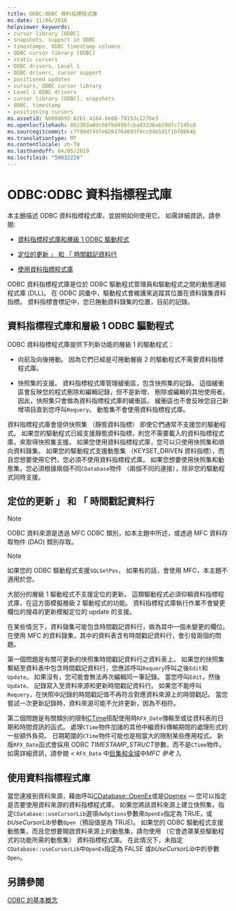 ```yaml
---
title: ODBC:ODBC 資料指標程式庫
ms.date: 11/04/2016
helpviewer_keywords:
- cursor library [ODBC]
- snapshots, support in ODBC
- timestamps, ODBC timestamp columns
- ODBC cursor library [ODBC]
- static cursors
- ODBC drivers, Level 1
- ODBC drivers, cursor support
- positioned updates
- cursors, ODBC cursor library
- Level 1 ODBC drivers
- cursor library [ODBC], snapshots
- ODBC, timestamp
- positioning cursors
ms.assetid: 6608db92-82b1-4164-bb08-78153c227be3
ms.openlocfilehash: 862303a0dc66fbd49bfcba83336ab29dfc7145c0
ms.sourcegitcommit: c7f90df497e6261764893f9cc04b5d1f1bf0b64b
ms.translationtype: MT
ms.contentlocale: zh-TW
ms.lasthandoff: 04/05/2019
ms.locfileid: "59032228"
---
```

# <a name="odbc-the-odbc-cursor-library"></a>ODBC:ODBC 資料指標程式庫

本主題描述 ODBC 資料指標程式庫，並說明如何使用它。 如需詳細資訊，請參閱:

- [資料指標程式庫和層級 1 ODBC 驅動程式](#_core_the_cursor_library_and_level_1_odbc_drivers)

- [定位的更新 」 和 「 時間戳記資料行](#_core_positioned_updates_and_timestamp_columns)

- [使用資料指標程式庫](#_core_using_the_cursor_library)

ODBC 資料指標程式庫是位於 ODBC 驅動程式管理員和驅動程式之間的動態連結程式庫 (DLL)。 在 ODBC 詞彙中，驅動程式會維護來追蹤其位置在資料錄集資料指標。 資料指標會標記中，您已捲動資料錄集的位置，目前的記錄。

##  <a name="_core_the_cursor_library_and_level_1_odbc_drivers"></a> 資料指標程式庫和層級 1 ODBC 驅動程式

ODBC 資料指標程式庫提供下列新功能的層級 1 的驅動程式：

- 向前及向後捲動。 因為它們已經是可捲動層級 2 的驅動程式不需要資料指標程式庫。

- 快照集的支援。 資料指標程式庫管理緩衝區，包含快照集的記錄。 這個緩衝區會反映您的程式刪除和編輯記錄，但不是新增、 刪除或編輯的其他使用者。 因此，快照集只會做為資料指標程式庫的緩衝區。 緩衝區也不會反映您自己新增項目直到您呼叫`Requery`。 動態集不會使用資料指標程式庫。

資料指標程式庫會提供快照集 （靜態資料指標） 即使它們通常不支援您的驅動程式。 如果您的驅動程式已經支援靜態資料指標，則您不需要載入的資料指標程式庫，來取得快照集支援。 如果您使用資料指標程式庫，您可以只使用快照集和順向資料錄集。 如果您的驅動程式支援動態集 （KEYSET_DRIVEN 資料指標），而且您想要使用它們，您必須不使用資料指標程式庫。 如果您想要使用快照集和動態集，您必須根據兩個不同`CDatabase`物件 （兩個不同的連接），除非您的驅動程式同時支援。

##  <a name="_core_positioned_updates_and_timestamp_columns"></a> 定位的更新 」 和 「 時間戳記資料行

> [!NOTE]
>  ODBC 資料來源是透過 MFC ODBC 類別，如本主題中所述，或透過 MFC 資料存取物件 (DAO) 類別存取。

> [!NOTE]
>  如果您的 ODBC 驅動程式支援`SQLSetPos`、 如果有的話，會使用 MFC，本主題不適用於您。

大部分的層級 1 驅動程式不支援定位的更新。 這類驅動程式必須仰賴資料指標程式庫，在這方面模擬層級 2 驅動程式的功能。 資料指標程式庫執行作業不會變更欄位的搜尋的更新模擬定位的 update 的支援。

在某些情況下，資料錄集可能包含時間戳記資料行，做為其中一個未變更的欄位。 在使用 MFC 的資料錄集，其中的資料表含有時間戳記資料行，會引發兩個的問題。

第一個問題是有關可更新的快照集時間戳記資料行之資料表上。 如果您的快照集繫結至資料表中包含時間戳記資料行，您應該呼叫`Requery`呼叫之後`Edit`和`Update`。 如果沒有，您可能會無法再次編輯同一筆記錄。 當您呼叫`Edit`，然後`Update`、 記錄寫入至資料來源和更新時間戳記資料行。 如果您不能呼叫`Requery`，在快照中記錄的時間戳記值不再符合對應資料來源上的時間戳記。 當您嘗試一次更新記錄時，資料來源可能不允許更新，因為不相符。

第二個問題是有關類別的限制[CTime](../../atl-mfc-shared/reference/ctime-class.md)搭配使用時`RFX_Date`傳輸至或從資料表的日期和時間資訊的函式。 處理`CTime`物件加諸的其他中繼資料傳輸期間的處理形式的一些額外負荷。 日期範圍的`CTime`物件可能也是相當大的限制某些應用程式。 新版`RFX_Date`函式會採用 ODBC *TIMESTAMP_STRUCT*參數，而不是`CTime`物件。 如需詳細資訊，請參閱 <<c0> `RFX_Date` 中[巨集和全域](../../mfc/reference/mfc-macros-and-globals.md)中*MFC 參考 》*。

##  <a name="_core_using_the_cursor_library"></a> 使用資料指標程式庫

當您連接到資料來源，藉由呼叫[CDatabase::OpenEx](../../mfc/reference/cdatabase-class.md#openex)或是[Openex](../../mfc/reference/cdatabase-class.md#open) — 您可以指定是否要使用資料來源的資料指標程式庫。 如果您將該資料來源上建立快照集，指定`CDatabase::useCursorLib`選項`dwOptions`參數來`OpenEx`指定為 TRUE，或*bUseCursorLib*參數`Open`（預設值是為 TRUE)。 如果您的 ODBC 驅動程式支援動態集，而且您想要開啟資料來源上的動態集，請勿使用 （它會遮罩某些驅動程式的功能所需的動態集） 資料指標程式庫。 在此情況下，未指定`CDatabase::useCursorLib`中`OpenEx`指定為 FALSE 或*bUseCursorLib*中的參數`Open`。

## <a name="see-also"></a>另請參閱

[ODBC 的基本概念](../../data/odbc/odbc-basics.md)
